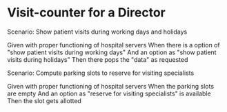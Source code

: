 # Visit-counter for a Director

Scenario: Show patient visits during working days and holidays

  Given with proper functioning of hospital servers
  When there is a option of "show patient visits during working days"
  And an option as "show patient visits during holidays"
  Then there pops the "data" as requested

Scenario: Compute parking slots to reserve for visiting specialists

  Given with proper functioning of hospital servers
  When the parking slots are empty
  And an option as "reserve for visiting specialists" is available
  Then the slot gets allotted
